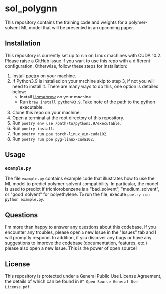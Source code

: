 # sol_polygnn

This repository contains the training code and weights for a polymer-solvent ML model that will be presented in an upcoming paper.

## Installation
This repository is currently set up to run on Linux machines with CUDA 10.2. Please raise a GitHub issue if you want to use this repo with a different configuration. Otherwise, follow these steps for installation:

1. Install [poetry](https://python-poetry.org/) on your machine.
2. If Python3.9 is installed on your machine skip to step 3, if not you will need to install it. There are many ways to do this, one option is detailed below:
    * Install [Homebrew](https://brew.sh/) on your machine.
    * Run `brew install python@3.9`. Take note of the path to the python executable.
3. Clone this repo on your machine.
4. Open a terminal at the root directory of this repository.
5. Run `poetry env use /path/to/python3.9/executable`.
7. Run `poetry install`.
8. Run `poetry run poe torch-linux_win-cuda102`.
9. Run `poetry run poe pyg-linux-cuda102`.

## Usage
### `example.py`
The file `example.py` contains example code that illustrates how to use the ML model to predict polymer-solvent compatibility. In particular, the model is used to predict if trichlorobenzene is a "bad_solvent", "medium_solvent", or "good_solvent" for polyethylene. To run the file, execute `poetry run python example.py`.

## Questions
I'm more than happy to answer any questions about this codebase. If you encounter any troubles, please open a new Issue in the "Issues" tab and I will promptly respond. In addition, if you discover any bugs or have any suggestions to improve the codebase (documentation, features, etc.) please also open a new Issue. This is the power of open source!

## License
This repository is protected under a General Public Use License Agreement, the details of which can be found in `GT Open Source General Use License.pdf`.
